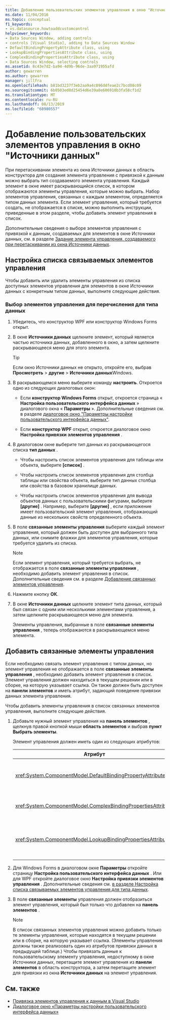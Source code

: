 ```yaml
---
title: Добавление пользовательских элементов управления в окно "Источники данных"
ms.date: 11/04/2016
ms.topic: conceptual
f1_keywords:
- vs.datasource.howtoaddcustomcontrol
helpviewer_keywords:
- Data Sources Window, adding controls
- controls [Visual Studio], adding to Data Sources Window
- DefaultBindingPropertyAttribute class, using
- LookupBindingPropertiesAttribute class, using
- ComplexBindingPropertiesAttribute class, using
- Data Sources Window, selecting controls
ms.assetid: 8c43e7d2-ba94-4d9b-96de-3aa971955afd
author: gewarren
ms.author: gewarren
manager: jillfra
ms.openlocfilehash: b81bd3237f3eb2aa9a4c096ddfeae2c7bcd08c09
ms.sourcegitcommit: 6b0503ed8d25454d6e39a8e606910b3fa58cf1d2
ms.translationtype: MT
ms.contentlocale: ru-RU
ms.lasthandoff: 08/13/2019
ms.locfileid: "68980557"
---
```

# <a name="add-custom-controls-to-the-data-sources-window"></a>Добавление пользовательских элементов управления в окно "Источники данных"

При перетаскивании элемента из окна Источники данных в область конструктора для создания элемента управления с привязкой к данным можно выбрать тип создаваемого элемента управления. Каждый элемент в окне имеет раскрывающийся список, в котором отображаются элементы управления, которые можно выбрать. Набор элементов управления, связанных с каждым элементом, определяется типом данных элемента. Если элемент управления, который требуется создать, не отображается в списке, можно выполнить инструкции, приведенные в этом разделе, чтобы добавить элемент управления в список.

Дополнительные сведения о выборе элементов управления с привязкой к данным, создаваемых для элементов в окне Источники данных, см. в разделе [Задание элемента управления, создаваемого при перетаскивании из окна Источники данных](../data-tools/set-the-control-to-be-created-when-dragging-from-the-data-sources-window.md).

## <a name="customize-the-bindable-controls-list"></a>Настройка списка связываемых элементов управления

Чтобы добавить или удалить элементы управления из списка доступных элементов управления для элементов в окне Источники данных с конкретным типом данных, выполните следующие действия.

### <a name="to-select-the-controls-to-be-listed-for-a-data-type"></a>Выбор элементов управления для перечисления для типа данных

1. Убедитесь, что конструктор WPF или конструктор Windows Forms открыт.

2. В окне **Источники данных** щелкните элемент, который является частью источника данных, добавленного в окно, а затем щелкните раскрывающееся меню для этого элемента.

   > [!TIP]
   > Если окно Источники данных не открыто, откройте его, выбрав **Просмотреть** > **другие** > **Источники данных**Windows.

3. В раскрывающемся меню выберите команду **настроить**. Откроется одно из следующих диалоговых окон:

    - Если **конструктор Windows Forms** открыт, откроется страница « **Настройка пользовательского интерфейса данных** » диалогового окна « **Параметры** ». Дополнительные сведения см. в разделе [диалоговое окно "Параметры настройки пользовательского интерфейса данных"](../ide/reference/options-windows-forms-designer-data-ui-customization.md).

    - Если **конструктор WPF** открыт, откроется диалоговое окно **Настройка привязки элементов управления** .

4. В диалоговом окне выберите тип данных из раскрывающегося списка **тип данных** .

    - Чтобы настроить список элементов управления для таблицы или объекта, выберите **[список]** .

    - Чтобы настроить список элементов управления для столбца таблицы или свойства объекта, выберите тип данных столбца или свойства в базовом хранилище данных.

    - Чтобы настроить список элементов управления для вывода объектов данных с пользовательскими фигурами, выберите **[другие]** . Например, выберите **[другие]** , если приложение имеет пользовательский элемент управления, отображающий данные из нескольких свойств определенного объекта.

5. В поле **связанные элементы управления** выберите каждый элемент управления, который должен быть доступен для выбранного типа данных, или снимите флажки для элементов управления, которые требуется удалить из списка.

    > [!NOTE]
    > Если элемент управления, который требуется выбрать, не отображается в поле **связанные элементы управления** , необходимо добавить элемент управления в список. Дополнительные сведения см. в разделе [Добавление связанных элементов управления](#add-associated-controls).

6. Нажмите кнопку **ОК**.

7. В окне **Источники данных** щелкните элемент типа данных, который был связан с одним или несколькими элементами управления, а затем щелкните раскрывающееся меню для элемента.

     Элементы управления, выбранные в поле **связанные элементы управления** , теперь отображаются в раскрывающемся меню элемента.

## <a name="add-associated-controls"></a>Добавить связанные элементы управления

Если необходимо связать элемент управления с типом данных, но элемент управления не отображается в поле **связанные элементы управления** , необходимо добавить элемент управления в список. Элемент управления должен находиться в текущем решении или в сборке, на которую указывает ссылка. Он также должен быть доступен на **панели элементов** и иметь атрибут, задающий поведение привязки данных элемента управления.

Чтобы добавить элементы управления в список связанных элементов управления, выполните следующие действия.

1. Добавьте нужный элемент управления на **панель элементов** , щелкнув правой кнопкой мыши **область элементов** и выбрав **пункт Выбрать элементы**.

     Элемент управления должен иметь один из следующих атрибутов:

    |Атрибут|Описание|
    |---------------|-----------------|
    |<xref:System.ComponentModel.DefaultBindingPropertyAttribute>|Реализуйте этот атрибут на простых элементах управления, отображающих один столбец (или свойство) данных, например <xref:System.Windows.Forms.TextBox>.|
    |<xref:System.ComponentModel.ComplexBindingPropertiesAttribute>|Реализуйте этот атрибут в элементах управления, отображающих списки (или таблицы) данных, например <xref:System.Windows.Forms.DataGridView>.|
    |<xref:System.ComponentModel.LookupBindingPropertiesAttribute>|Реализуйте этот атрибут в элементах управления, которые отображают списки (или таблицы) данных, но также должны представлять один столбец или свойство, например <xref:System.Windows.Forms.ComboBox>.|

2. Для Windows Forms в диалоговом окне **Параметры** откройте страницу **Настройка пользовательского интерфейса данных** . Или для WPF откройте диалоговое окно **Настройка привязки элементов управления** . Дополнительные сведения см. [в разделе Настройка списка связываемых элементов управления для типа данных](#customize-the-bindable-controls-list).

3. В поле **связанные элементы** управления должен отобразиться элемент управления, который был только что добавлен на **панель элементов** .

    > [!NOTE]
    > В список связанных элементов управления можно добавить только те элементы управления, которые находятся в текущем решении или в сборке, на которую указывает ссылка. (Элементы управления должны также реализовать один из атрибутов привязки данных в предыдущей таблице.) Чтобы привязать данные к пользовательскому элементу управления, недоступному в окне Источники данных, перетащите элемент управления из **панели элементов** в область конструктора, а затем перетащите элемент для привязки из окна **Источники данных** на элемент управления.

## <a name="see-also"></a>См. также

- [Привязка элементов управления к данным в Visual Studio](../data-tools/bind-controls-to-data-in-visual-studio.md)
- [Диалоговое окно «Параметры настройки пользовательского интерфейса данных»](../ide/reference/options-windows-forms-designer-data-ui-customization.md)